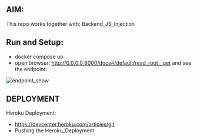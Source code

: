 ## AIM: 
   This repo works together with: Backend_JS_Injection

## Run and Setup:
   * docker compose up
   * open browser: http://0.0.0.0:8000/docs#/default/read_root__get
   and see the endpoint:

![endpoint_show]("docs/Backend_DOM_api.png")

## DEPLOYMENT
   Heroku Deployment: 
   * https://devcenter.heroku.com/articles/git
   * Pushing the Heroku_Deployment
    
   